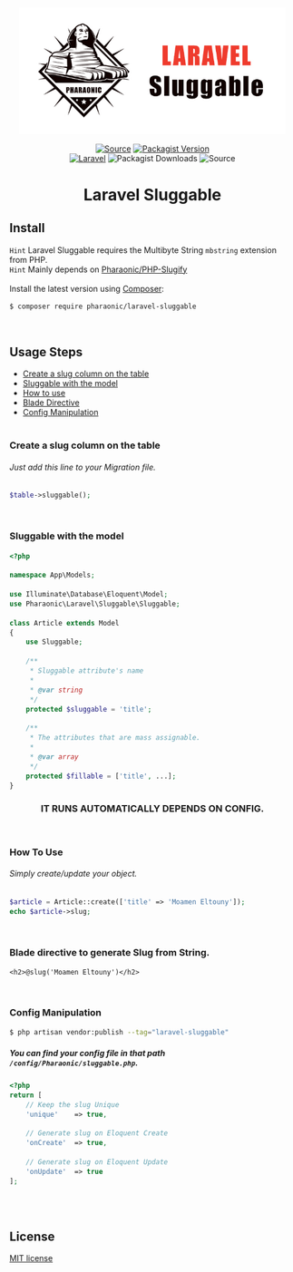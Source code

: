 
<p align="center"><a href="https://pharaonic.io" target="_blank"><img src="https://raw.githubusercontent.com/Pharaonic/logos/main/sluggable.jpg" width="470"></a></p>

<p align="center">
<a href="https://github.com/Pharaonic/laravel-sluggable" target="_blank"><img src="http://img.shields.io/badge/source-pharaonic/laravel--sluggable-blue.svg?style=flat-square" alt="Source"></a> <a href="https://packagist.org/packages/pharaonic/laravel-sluggable" target="_blank"><img src="https://img.shields.io/packagist/v/pharaonic/laravel-sluggable?style=flat-square" alt="Packagist Version"></a><br>
<a href="https://laravel.com" target="_blank"><img src="https://img.shields.io/badge/Laravel->=6.0-red.svg?style=flat-square" alt="Laravel"></a> <img src="https://img.shields.io/packagist/dt/pharaonic/laravel-sluggable?style=flat-square" alt="Packagist Downloads"> <img src="http://img.shields.io/badge/license-MIT-brightgreen.svg?style=flat-square" alt="Source">
</p>




<h1 align="center">Laravel Sluggable</h1>

## Install

`Hint` Laravel Sluggable requires the Multibyte String `mbstring` extension from PHP.<br>
`Hint` Mainly depends on [Pharaonic/PHP-Slugify](https://github.com/Pharaonic/php-slugify)<br><br>
Install the latest version using [Composer](https://getcomposer.org/):

```bash
$ composer require pharaonic/laravel-sluggable
```
<br>

## Usage Steps

- [Create a slug column on the table](#CS)
- [Sluggable with the model](#US)
- [How to use](#HTU)
- [Blade Directive](#BL)
- [Config Manipulation](#CM)
<br><br>


<a name="CS"></a>
### Create a slug column on the table
###### Just add this line to your Migration file.
```php
$table->sluggable();
```
<br>

<a name="US"></a>
### Sluggable with the model
```php
<?php

namespace App\Models;

use Illuminate\Database\Eloquent\Model;
use Pharaonic\Laravel\Sluggable\Sluggable;

class Article extends Model
{
    use Sluggable;
	
    /**
     * Sluggable attribute's name
     *
     * @var string
     */
    protected $sluggable = 'title';
    
    /**
     * The attributes that are mass assignable.
     *
     * @var array
     */
    protected $fillable = ['title', ...];
}

```

<h3 align="center">IT RUNS AUTOMATICALLY DEPENDS ON CONFIG.</h3>
<br>

<a name="HTU"></a>

### How To Use
###### Simply create/update your object.
```php
$article = Article::create(['title' => 'Moamen Eltouny']);
echo $article->slug;
```
<br>

<a name="BL"></a>

### Blade directive to generate Slug from String.

```blade
<h2>@slug('Moamen Eltouny')</h2>

```
<br>

<a name="CM"></a>

### Config Manipulation
```bash
$ php artisan vendor:publish --tag="laravel-sluggable"
```
##### You can find your config file in that path `/config/Pharaonic/sluggable.php`.

```php
<?php
return [
    // Keep the slug Unique
    'unique'    => true,

    // Generate slug on Eloquent Create
    'onCreate'  => true,

    // Generate slug on Eloquent Update
    'onUpdate'  => true
];

```
<br><br>


## License

[MIT license](LICENSE.md)

